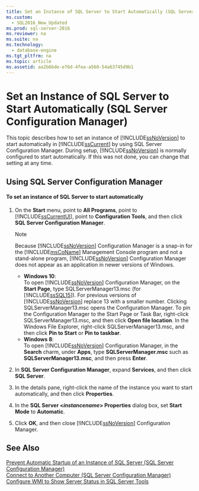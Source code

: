 ```yaml
---
title: Set an Instance of SQL Server to Start Automatically (SQL Server Configuration Manager)
ms.custom: 
  - SQL2016_New_Updated
ms.prod: sql-server-2016
ms.reviewer: na
ms.suite: na
ms.technology: 
  - database-engine
ms.tgt_pltfrm: na
ms.topic: article
ms.assetid: aa2b6bde-e76d-4fea-a560-54a63745d9b1
---
```

# Set an Instance of SQL Server to Start Automatically (SQL Server Configuration Manager)
  This topic describes how to set an instance of [!INCLUDE[ssNoVersion](../../Token/Other/ssNoVersion_md.md)] to start automatically in [!INCLUDE[ssCurrent](../../Token/Other/ssCurrent_md.md)] by using SQL Server Configuration Manager. During setup, [!INCLUDE[ssNoVersion](../../Token/Other/ssNoVersion_md.md)] is normally configured to start automatically. If this was not done, you can change that setting at any time.  
  
##  <a name="SSMSProcedure"></a> Using SQL Server Configuration Manager  
  
#### To set an instance of SQL Server to start automatically  
  
1.  On the **Start** menu, point to **All Programs**, point to [!INCLUDE[ssCurrentUI](../../Token/Other/ssCurrentUI_md.md)], point to **Configuration Tools**, and then click **SQL Server Configuration Manager**.  
  
    > [!NOTE]  
    >  Because [!INCLUDE[ssNoVersion](../../Token/Other/ssNoVersion_md.md)] Configuration Manager is a snap-in for the [!INCLUDE[msCoName](../../Token/Other/msCoName_md.md)] Management Console program and not a stand-alone program, [!INCLUDE[ssNoVersion](../../Token/Other/ssNoVersion_md.md)] Configuration Manager does not appear as an application in newer versions of Windows.  
    >   
    >  -   **Windows 10**:  
    >          To open [!INCLUDE[ssNoVersion](../../Token/Other/ssNoVersion_md.md)] Configuration Manager, on the **Start Page**, type SQLServerManager13.msc (for [!INCLUDE[ssSQL15](../../Token/Other/ssSQL15_md.md)]). For previous versions of [!INCLUDE[ssNoVersion](../../Token/Other/ssNoVersion_md.md)] replace 13 with a smaller number. Clicking SQLServerManager13.msc opens the Configuration Manager. To pin the Configuration Manager to the Start Page or Task Bar, right-click SQLServerManager13.msc, and then click **Open file location**. In the Windows File Explorer, right-click SQLServerManager13.msc, and then click **Pin to Start** or **Pin to taskbar**.  
    > -   **Windows 8**:  
    >          To open [!INCLUDE[ssNoVersion](../../Token/Other/ssNoVersion_md.md)] Configuration Manager, in the **Search** charm, under **Apps**, type **SQLServerManager<version>.msc** such as **SQLServerManager13.msc**, and then press **Enter**.  
  
2.  In **SQL Server Configuration Manager**, expand **Services**, and then click **SQL Server**.  
  
3.  In the details pane, right-click the name of the instance you want to start automatically, and then click **Properties**.  
  
4.  In the **SQL Server <***instancename***> Properties** dialog box, set **Start Mode** to **Automatic**.  
  
5.  Click **OK**, and then close [!INCLUDE[ssNoVersion](../../Token/Other/ssNoVersion_md.md)] Configuration Manager.  
  
## See Also  
 [Prevent Automatic Startup of an Instance of SQL Server &#40;SQL Server Configuration Manager&#41;](../../Topics/TopicNameNotContainA/Prevent-Automatic-Startup-of-an-Instance-of-SQL-Server--SQL-Server-Configuration-Manager-.md)   
 [Connect to Another Computer &#40;SQL Server Configuration Manager&#41;](../../Topics/TopicNameNotContainA/Connect-to-Another-Computer--SQL-Server-Configuration-Manager-.md)   
 [Configure WMI to Show Server Status in SQL Server Tools](../Topic/Configure%20WMI%20to%20Show%20Server%20Status%20in%20SQL%20Server%20Tools.md)  
  
  